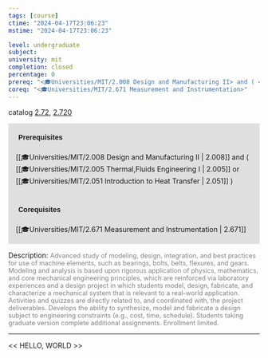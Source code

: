 ```yaml
---
tags: [course]
ctime: "2024-04-17T23:06:23"
mstime: "2024-04-17T23:06:23"

level: undergraduate
subject: 
university: mit
completion: closed
percentage: 0
prereq: "<🎓Universities/MIT/2.008 Design and Manufacturing II> and ( <🎓Universities/MIT/2.005 Thermal,Fluids Engineering I> or <🎓Universities/MIT/2.051 Introduction to Heat Transfer> )"
coreq: "<🎓Universities/MIT/2.671 Measurement and Instrumentation>"
---
```


catalog [2.72](http://student.mit.edu/catalog/m2b.html#2.72), [2.720](http://student.mit.edu/catalog/m2b.html#2.720)

<span style="display: block; padding: 15px; background-color: rgb(100, 100, 100, 0.2);"><font id="m_prereq1925_0" style="display: block; font-family: Arial, sans-serif; font-weight: bold; padding: 5px">Prerequisites</font><br><span id="prereq1925_0">[[🎓Universities/MIT/2.008 Design and Manufacturing II | 2.008]] and ( [[🎓Universities/MIT/2.005 Thermal,Fluids Engineering I | 2.005]] or [[🎓Universities/MIT/2.051 Introduction to Heat Transfer | 2.051]] )</span></span>
<span style="display: block; padding: 15px; background-color: rgb(100, 100, 100, 0.2);"><font id="m_coreq1925_0" style="display: block; font-family: Arial, sans-serif; font-weight: bold; padding: 5px">Corequisites</font><br><span id="coreq1925_0">[[🎓Universities/MIT/2.671 Measurement and Instrumentation | 2.671]]</span></span>

<font style="">Description:</font>
<font style="color: grey; font-size: 0.8rem;">Advanced study of modeling, design, integration, and best practices for use of machine elements, such as bearings, bolts, belts, flexures, and gears. Modeling and analysis is based upon rigorous application of physics, mathematics, and core mechanical engineering principles, which are reinforced via laboratory experiences and a design project in which students model, design, fabricate, and characterize a mechanical system that is relevant to a real-world application. Activities and quizzes are directly related to, and coordinated with, the project deliverables. Develops the ability to synthesize, model and fabricate a design subject to engineering constraints (e.g., cost, time, schedule). Students taking graduate version complete additional assignments. Enrollment limited.</font>



---

<< HELLO, WORLD >>
